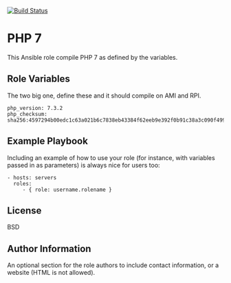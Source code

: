 [![Build Status](https://travis-ci.org/IRMooBear/ansible.php7.svg?branch=master)](https://travis-ci.org/IRMooBear/ansible.php7)

PHP 7
=========
This Ansible role compile PHP 7 as defined by the variables.

Role Variables
--------------
The two big one, define these and it should compile on AMI and RPI.

    php_version: 7.3.2
    php_checksum: sha256:4597294b00edc1c63a021b6c7838eb43384f62eeb9e392f0b91c38a3c090f499

Example Playbook
----------------
Including an example of how to use your role (for instance, with variables passed in as parameters) is always nice for users too:

    - hosts: servers
      roles:
         - { role: username.rolename }

License
-------
BSD

Author Information
------------------
An optional section for the role authors to include contact information, or a website (HTML is not allowed).